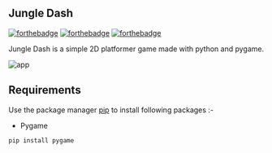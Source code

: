 ## Jungle Dash

[![forthebadge](https://forthebadge.com/images/badges/built-with-love.svg)](https://forthebadge.com)
[![forthebadge](https://forthebadge.com/images/badges/built-with-swag.svg)](https://forthebadge.com)
[![forthebadge](https://forthebadge.com/images/badges/made-with-python.svg)](https://forthebadge.com)

Jungle Dash is a simple 2D platformer game made with python and pygame.

![app](https://github.com/user-attachments/assets/992d2258-cd2e-4aaf-bc79-298aebf41952)

## Requirements

Use the package manager [pip](https://pip.pypa.io/en/stable/) to install following packages :-
* Pygame

```bash
pip install pygame
```
